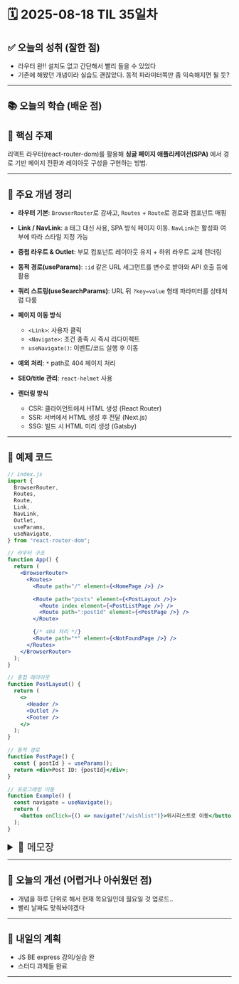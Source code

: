 # 🗓️ 2025-08-18 TIL 35일차

## ✅ 오늘의 성취 (잘한 점)

- 라우터 완!! 설치도 없고 간단해서 빨리 들을 수 있었다
- 기존에 해봤던 개념이라 실습도 괜찮았다. 동적 파라미터쪽만 좀 익숙해지면 될 듯?

---

## 📚 오늘의 학습 (배운 점)

## 🔹 핵심 주제

리액트 라우터(react-router-dom)를 활용해 **싱글 페이지 애플리케이션(SPA)** 에서 경로 기반 페이지 전환과 레이아웃 구성을 구현하는 방법.

---

## 🔹 주요 개념 정리

- **라우터 기본**: `BrowserRouter`로 감싸고, `Routes` + `Route`로 경로와 컴포넌트 매핑
- **Link / NavLink**: a 태그 대신 사용, SPA 방식 페이지 이동. `NavLink`는 활성화 여부에 따라 스타일 지정 가능
- **중첩 라우트 & Outlet**: 부모 컴포넌트 레이아웃 유지 + 하위 라우트 교체 렌더링
- **동적 경로(useParams)**: `:id` 같은 URL 세그먼트를 변수로 받아와 API 호출 등에 활용
- **쿼리 스트링(useSearchParams)**: URL 뒤 `?key=value` 형태 파라미터를 상태처럼 다룸
- **페이지 이동 방식**

  - `<Link>`: 사용자 클릭
  - `<Navigate>`: 조건 충족 시 즉시 리다이렉트
  - `useNavigate()`: 이벤트/코드 실행 후 이동

- **예외 처리**: `*` path로 404 페이지 처리
- **SEO/title 관리**: `react-helmet` 사용
- **렌더링 방식**

  - CSR: 클라이언트에서 HTML 생성 (React Router)
  - SSR: 서버에서 HTML 생성 후 전달 (Next.js)
  - SSG: 빌드 시 HTML 미리 생성 (Gatsby)

---

## 🔹 예제 코드

```jsx
// index.js
import {
  BrowserRouter,
  Routes,
  Route,
  Link,
  NavLink,
  Outlet,
  useParams,
  useNavigate,
} from "react-router-dom";

// 라우터 구조
function App() {
  return (
    <BrowserRouter>
      <Routes>
        <Route path="/" element={<HomePage />} />

        <Route path="posts" element={<PostLayout />}>
          <Route index element={<PostListPage />} />
          <Route path=":postId" element={<PostPage />} />
        </Route>

        {/* 404 처리 */}
        <Route path="*" element={<NotFoundPage />} />
      </Routes>
    </BrowserRouter>
  );
}

// 중첩 레이아웃
function PostLayout() {
  return (
    <>
      <Header />
      <Outlet />
      <Footer />
    </>
  );
}

// 동적 경로
function PostPage() {
  const { postId } = useParams();
  return <div>Post ID: {postId}</div>;
}

// 프로그래밍 이동
function Example() {
  const navigate = useNavigate();
  return (
    <button onClick={() => navigate("/wishlist")}>위시리스트로 이동</button>
  );
}
```

<details>
<summary style="font-size: 22px;">📓 메모장</summary>

# React Router

- 리액트에서 경로에 따라 페이지를 나누도록 해주는 라이브러리
- 리액트 컴포넌트로 페이지를 나누고 이동하게 해주는 라이브러리
- 공통된 레이아웃으로 컴포넌트 지정  
  & 각 페이지마다 컴포넌트 지정

- api 폴더 - index.js
- assets - 이미지 파일
- components - 리액트 컴포넌트들 / 그 컴포넌트 css
- pages - 페이지용 컴포넌트
- utils - 여러 컴포넌트에 사용하는 함수

## 라우터 설치 및 사용

`npm install react-router-dom@latest`

react-router는 주로 reat-native에서, react-router-dom은 웹 브라우저 전용 기능 포함이라 후자 써야함

```jsx
// 웹 프로젝트에서는 이렇게만 쓰면 됨
import {
  BrowserRouter,
  Routes,
  Route,
  Link,
  useNavigate,
  useParams,
  useLocation,
} from "react-router-dom";
```

## (Brouser)Router

리액트 라우터에서 사용하는 데이터들 가지고 있음

- 현재 주소, 페이지 기록

```jsx
import { BrowserRouter } from "react-router-dom";

function App() {
  // 최상위 컴포넌트에서 감싸기
  return <BrowserRouter> ... </BrowserRouter>;
}
```

## 페이지 분기

```jsx
<Routes>
  // 페이지 경로 / 보여줄 컴포넌트 지정
  <Route path="/" element={<HomePage />} />
  // 컴포넌트 함수 아닌 JSX로 넘김
  <Route path="posts" element={<PostListPage />} />
  <Route path="posts/1" element={<PostPage />} />
</Routes> // 현재 경로와 path prop 일치하는 Route element 컴포넌트 렌더링
```

Routes, Route는 렌더링XX, Fragment처럼 리액트 상에서만 존재하는 컴포넌트

## Link

```jsx
<Link to="/이동할경로">블로그</Link>
// ‘이동할경로’만 쓰면 링크 맨 뒤에 /이동할경로 추가해서 페이지 이동
```

slug 데이터 프로퍼티?

- 각 데이터를 구분하는 고유한 문자열
- id보다 좀 더 의미있는 주소를 만들 때 사용

왜 a 태그 대신 Link 컴포넌트를 사용할까?

## NavLink로 페이지 강조

메뉴에서 사용하는 링크

<Link> 대신 사용 + style prop으로 함수 지정 가능
이 함수에서 리액트 인라인 스타일 객체 리턴
매개변수 객체로 { isActive } 사용 가능
  ㄴ to prop의 경로가 현재 주와 같으면 true 반환

```jsx
function getLinkStyle({ isActive }) {
	return { textDecoration: isActive ? ‘underline’ : undefined, }
}

<NavLink to=‘/경로' style={getLinkStyle}>카탈로그</NavLink>

```

## 하위 페이지 분기

children처럼 부모 컴포넌트에 특정 태그로 감싸거나 디자인 적용하고 싶을 때 Outlet 컴포넌트 활용

1. 감싸고 싶은 상위 Route의 element prop에 Outlet을 가지고 있는 컴포넌트 설정
2. 해당 컴포넌트의 매개변수 children 프로퍼티는 사용X
3. return 안에 children 대신 <Outlet /> 지정
   => 상위 Route에서 하위 Route 감싸며 디자인 적용도 가능

```jsx
<Routes>
  <Route path="/"><HomePage /></Route>
  <Route path="posts" element={<PostLayout />} >
	// 얘는 공통 UI용
    <Route index element={<PostListPage />}  />
	// /post 경로에서 보일 컴포넌트
    <Route path="1" element={<PostPage />}  />
  </Route>
</Routes>
-
import { Outlet } from ‘react-router-dom’;

function PostLayout() {
return <Header/><Outlet /><Footer/>;
```

- children: 부모 컴포넌트가 명시적으로 감싸고 있는 자식 컴포넌트/태그 렌더링
- Outlet: 부모 컴포넌트가 암묵적으로 정의한 하위 라우트의 element 렌더링

## useParams 동적 경로(변하는 경로)

현재 경로가 Route의 path와 매칭될 때 (현재 주소에서), 동적 세그먼트(:postId)를 객체로 변환  
= Route의 path 정의에 따라 값이 결정

1. url 파라미터 `/posts/:postId`
   - url 경로 자체에 변수를 포함시키는 방식
   - :를 붙여서 React Router에서 동적으로 값 get
2. 쿼리 파라미터 `/posts?page=2&sort=desc`
   - url 뒤에 ? 붙여 key=value 형태로 전달
   - 값 여러개 전달 가능

```jsx
<Routes>
  <Route path="/">
    <HomePage />
  </Route>
  <Route path="posts" element={<PostLayout />}>
    <Route index element={<PostListPage />} />
    <Route path=":postId" element={<PostPage />} />
    {/* posId라는 변수로 페이지 경로 받아오기*/}
  </Route>
</Routes>;

import { useParams } from "react-router-dom";

function PostPage() {
  const { postId } = useParams();
  // 현재 URL 경로에서 정의된 동적 파라미터 get
}
```

<details><summary>useParams() 역할/작동방식</summary>
useParams()가 호출된 컴포넌트 렌더링 시, URL의 :postId 부분에 해당하는 값 get

1. url 접속
   - 사용자가 /post/123과 같은 url에 접속 시
   - eact router가 이 url을 <Route path=‘posts/:postId’ /> 와 매칭
2. useParams() 호출
   - 라우트 element 컴포넌트 렌더링
   - useParams() 호출
   - useParams()가 url의 동적부분 read
   - {postid: ‘123} 객체반환
3. 값 추출

   - 반환된 객체에서 123 추출해 postId 변수에 할당

4. {<Link to=`/post/${postId}`>{postName}</Link>}

- 주소가 바뀜

2. <Route path="/posts/:postId" element={<PostPage />} />

- postId를 읽고 이 컴포넌트 렌더링

3. const { postId } = useParams();

- 해당 id값 가져와서 api 호출해 데이터 받아와서 같은 레이아웃에 데이터만 다르게 뿌림

=> url의 동적 값을 쉽게 가져와 서버 API 호출이나 페이지 콘텐츠 로딩에 활용하는 Hook

</details>

## page404

```jsx
// ... Route 맨 마지막에
<Route path="*" element={<NotFoundPage />} />
```

## 리다이렉트 Navigate

```jsx
import { useParams, Navigate } from "react-router-dom";

const { postId } = useParams();
const post = getPost(postId);

if (!post) {
  // post의 초기상태가 null이거나 결과가 undefined
  // post페이지로 바로 리다이렉트
  return <Navigate to="/posts" />;
}
```

## useSearchParams 쿼리 스트링

컴포넌트에서 주소창에 있는 쿼리 파라미터를 가져와서 API 함수로 넘겨주면 검색결과 get

useSearchParams() Hook으로 리액트 라우터에서 쿼리 파라미터값 get

```jsx
import { useSearchParams } from 'react-router-dom';

function PostListPage() {
  const [searchParams, setSearchParams] = useSearchParams();
  // 현재 URL 쿼리 정보 객체(URLSearchParams)
  const filterQuery = searchParams.get(‘파라미터key’);
  // 쿼리 파라미터 value를 getter 함수로 get

  // 1. 검색어 입력값 관리 (실시간 검색)
  const [keyward, setKeyword] = useState(filterQuery);
  const posts = getPosts(filterQuery || '');
  // api 호출 결과 get
  const handleKeywordChange = (e) => setKeyword(e.target.value); // 쿼리 파라미터에 따라 value 자동 변경

  const handleSubmit = (e) => {
    e.preventDefault();
    setSearchParams(keyword ? {
      // 쿼리값 변경해 주소 변경
      keyword // 객체 단축 속성
    } : {});
  }

  {filterQuery && posts.length === 0 ? <NoResult /> : {posts.map(post) => {<Result />}}}

  // 2. 검색 세부설정 업데이트
  const newParams = new URLSearchParams(searchParams); // 기존 쿼리 복사
  newParams.set(‘파라미터, ‘값’); // 특정 파라미터만 변경
  setSearchParams(newParams); // 적용
}
```

## Navigate

```jsx
import { useParams } from "react-router-dom";

function PostPage() {
// URL 파라미터로부터 postId를 가져온다고 가정
const { postId } = useParams();
// API 호출(fetch)이나 미리 정의된 데이터 배열에서 찾는 방식일 수 있음
const post = getPost(postId);

// post가 없는 경우 /posts 페이지로 리다이렉트
if (!post) {
return <Navigate to="/posts" />;
}
return (); // 진짜 렌더링용
}
```

## useNavigate Hook

```jsx
import { useNavigate } from "react-router-dom";

const navigate = useNavigate();

// 코드 사용해서 이동해야 하는 경우에 사용
const handleClick = () => {
  // … API 호출, 상태 업데이트 등 작업 수행
  navigate("/wishlist"); // 해당 함수를 통해 페이지 이동
};
```

## 활용 방식

1. Link
   - **사용자가 클릭해서 페이지 이동할 때**
   - 하이퍼링크, 페이지 이동 버튼/이미지
2. Navigate
   - **특정 경로에서 렌더링 시점에 다른 페이지로 이동시킬 때**
   - ex. 회원 전용 페이지에 로그인 없이 들어와 리다이렉트
   - ex. 상세 페이지 제품 품절/삭제로 리다이렉트
3. useNavigate
   - **특정 코드 실행 이후에 페이지 이동시킬 때**
   - ex. 장바구니 담은 후 장바구니 페이지로 이동
   - ex. 결제 버튼 이후 결제 성공시 결제 완료 페이지로 이동
   - ex. 로그인 완료 후 처음 진입한 페이지로 리다이렉트

## react-helmet: title 설정

```jsx
// 기존 방법
document.title = "something";

// react-helmet
import { Helmet } from "react-helmet";

return (
  <Helmet>
    {" "}
    {/* 태그에 덮어쓰기*/}
    <title>something</title>
  </Helmet>
);
```

## SPA

id가 root인 div 태그 안에 html 노드  
JS로 리액트가 생성한 HTML

**클라이언트사이드 렌더링(Client-side Redering)**

- 웹브라우저에서 JS로 HTML 패이지를 만드는 것
- root div에서 클라이언트사이드 렌더링 (주소 읽고, 해당 경로에 일치하는 컴포넌트 렌더링)
- 클라이언트사이드 렌더링으로 리액트 라우터 사용할 경우 개발 모드와 달리 서버 배포에 따로 설정 필요

#### 싱글 페이지 애플리케이션(Single Page Application)

- Link 태그로 웹 브라우저의 기본 동작 대신 리액트 라우터로  
  **경로에 맞는 리액트 컴포넌트 렌더링, 주소 변경, 웹 브라우저에 기록 추가**

  - 한 HTML 문서 안에서 다른 페이지로 이동 가능
  - api request 없이도 JS 사용해 마치 다른 HTML 페이지 받은 것처럼 흉내

- 하나의 HTML 문서 안에서 JS로 여러 페이지를 보여주는 것  
  (여러 경로의 HTML 문서를 돌아다니는 것이 아닌)
- HTML 문서가 바뀌는 것이 아니기 때문에 api request도 요청XX

## 렌더링 종류

1. Client-side Rendering

   - 웹 브라우저에서 JS로 HTML 파일 생성
   - JS로 변환된 리액트 코드를 웹 브라우저에서 실행해 HTML을 만드는 것
   - 리액트로 작성한 코드는 JS로 변환(트랜스파일링) 가능

2. Server-side Rendering

   - 서버에서 HTML 파일 만들어 리스폰스로 전달
   - 이미 렌더링된 것이 웹 브라우저에 도착해 더 빠른 화면 띄움 가능

3. Static Site Generation
   - 미리 HTML 파일 만들어 서버 배포
   - 서버에서 request 들어오면 HTML 파일 읽어 responce send
   - JS 사용 => 동적인 데이터 가져와 화면 출력 가능

## 렌더링 활용 리액트 기술

1. Next.js

   - 리액트 서버 사이드 렌더링을 편하게
   - HTML 파일 나누듯 JS 파일 나눠 놓으면 곧바로 페이지로 사용 가능 (dislike 리액트 라우터)

2. Gatsby

   - 리액트 코드를 미리 렌더링해 프로젝트 빌드시 HTML 파일로 생성
   - 정적 사이트(소개 사이트, 포트폴리오 사이트)를 리액트로 만들고 싶을 때 사용 추천

3. React Native
   - 안드로이드, ios 공통 코드 한번에 개발 가능
   - JS의 리액트 코드는 앱에서 ios/안드로이드 네이티브 컴포넌트와 연결

</details>

---

## 🧠 오늘의 개선 (어렵거나 아쉬웠던 점)

- 개념을 하루 단위로 해서 현재 목요일인데 월요일 것 업로드..
- 빨리 날짜도 맞춰놔야겠다

---

## 🚀 내일의 계획

- JS BE express 강의/실습 완
- 스터디 과제들 완료

---
